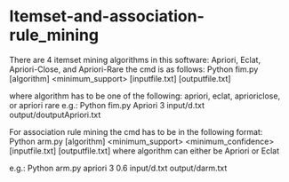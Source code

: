 # Itemset-and-association-rule_mining

There are 4 itemset mining algorithms in this software: Apriori, Eclat, Apriori-Close, and Apriori-Rare
the cmd is as follows: Python fim.py [algorithm] <minimum_support> [inputfile.txt] [outputfile.txt]

where algorithm has to be one of the following: apriori, eclat, aprioriclose, or apriori rare
e.g.: Python fim.py Apriori 3 input/d.txt output/doutputApriori.txt

For association rule mining the cmd has to be in the following format: 
Python arm.py [algorithm] <minimum_support> <minimum_confidence> [inputfile.txt] [outputfile.txt]
where algorithm can either be Apriori or Eclat

e.g.: Python arm.py apriori 3 0.6 input/d.txt output/darm.txt 
